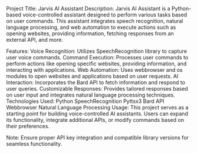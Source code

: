 Project Title: Jarvis AI Assistant
Description:
Jarvis AI Assistant is a Python-based voice-controlled assistant designed to perform various tasks based on user commands. This assistant integrates speech recognition, natural language processing, and web automation to execute actions such as opening websites, providing information, fetching responses from an external API, and more.

Features:
Voice Recognition: Utilizes SpeechRecognition library to capture user voice commands.
Command Execution: Processes user commands to perform actions like opening specific websites, providing information, and interacting with applications.
Web Automation: Uses webbrowser and os modules to open websites and applications based on user requests.
AI Interaction: Incorporates the Bard API to fetch information and respond to user queries.
Customizable Responses: Provides tailored responses based on user input and integrates natural language processing techniques.
Technologies Used:
Python
SpeechRecognition
Pyttsx3
Bard API
Webbrowser
Natural Language Processing
Usage:
This project serves as a starting point for building voice-controlled AI assistants. Users can expand its functionality, integrate additional APIs, or modify commands based on their preferences.

Note:
Ensure proper API key integration and compatible library versions for seamless functionality.
